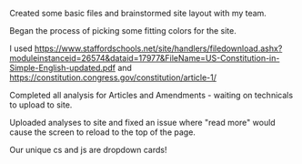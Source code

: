 Created some basic files and brainstormed site layout with my team.

Began the process of picking some fitting colors for the site.

I used https://www.staffordschools.net/site/handlers/filedownload.ashx?moduleinstanceid=26574&dataid=17977&FileName=US-Constitution-in-Simple-English-updated.pdf and https://constitution.congress.gov/constitution/article-1/

Completed all analysis for Articles and Amendments - waiting on technicals to upload to site.

Uploaded analyses to site and fixed an issue where "read more" would cause the screen to reload to the top of the page.

Our unique cs and js are dropdown cards!    